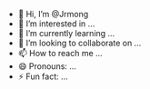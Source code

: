 - 👋 Hi, I’m @Jrmong
- 👀 I’m interested in ...
- 🌱 I’m currently learning ...
- 💞️ I’m looking to collaborate on ...
- 📫 How to reach me ...
- 😄 Pronouns: ...
- ⚡ Fun fact: ...

<!---
Jrmong/Jrmong is a ✨ special ✨ repository because its `README.md` (this file) appears on your GitHub profile.
You can click the Preview link to take a look at your changes.
--->
